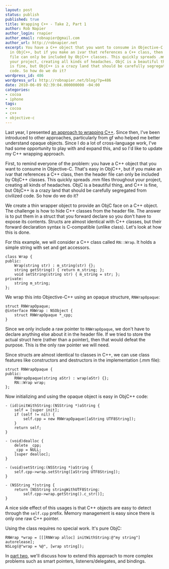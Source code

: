 ```yaml
---
layout: post
status: publish
published: true
title: Wrapping C++ - Take 2, Part 1
author: Rob Napier
author_login: rnapier
author_email: robnapier@gmail.com
author_url: http://robnapier.net
excerpt: You have a C++ object that you want to consume in Objective-C. That's easy
  in ObjC++, but if you make an ivar that references a C++ class, then the header
  file can only be included by ObjC++ classes. This quickly spreads .mm files throughout
  your project, creating all kinds of headaches. ObjC is a beautiful thing, and C++
  is fine, but ObjC++ is a crazy land that should be carefully segregated from civilized
  code. So how do we do it?
wordpress_id: 486
wordpress_url: http://robnapier.net/blog/?p=486
date: 2010-06-09 02:39:04.000000000 -04:00
categories:
- cocoa
- iphone
tags:
- cocoa
- c++
- objective-c
---
```

Last year, I presented <a href="/wrapping-c-objc">an approach to wrapping C++</a>. Since then, I've been introduced to other approaches, particularly from gf who helped me better understand opaque objects. Since I do a lot of cross-language work, I've had some opportunity to play with and expand this, and so I'd like to update my C++ wrapping approach.

First, to remind everyone of the problem: you have a C++ object that you want to consume in Objective-C. That's easy in ObjC++, but if you make an ivar that references a C++ class, then the header file can only be included by ObjC++ classes. This quickly spreads .mm files throughout your project, creating all kinds of headaches. ObjC is a beautiful thing, and C++ is fine, but ObjC++ is a crazy land that should be carefully segregated from civilized code. So how do we do it?

<!-- more -->
We create a thin wrapper object to provide an ObjC face on a C++ object. The challenge is how to hide C++ classes from the header file. The answer is to put them in a struct that you forward declare so you don't have to expose its contents. Structs are almost identical with C++ classes, but their forward declaration syntax is C-compatible (unlike class). Let's look at how this is done.

For this example, we will consider a C++ class called `RN::Wrap`. It holds a simple string with set and get accessors.

	class Wrap {
	public:
		Wrap(string str) : m_string(str) {};
		string getString() { return m_string; };
		void setString(string str) { m_string = str; };
	private:
		string m_string;
	};

We wrap this into Objective-C++ using an opaque structure, `RNWrapOpaque`:

    struct RNWrapOpaque;
    @interface RNWrap : NSObject {
	    struct RNWrapOpaque *_cpp;
    }

Since we only include a raw pointer to `RNWrapOpaque`, we don't have to declare anything else about it in the header file. If we tried to store the actual struct here (rather than a pointer), then that would defeat the purpose. This is the only raw pointer we will need.

Since structs are almost identical to classes in C++, we can use class features like constructors and destructors in the implementation (.mm file):

    struct RNWrapOpaque {
    public:
	    RNWrapOpaque(string aStr) : wrap(aStr) {};
    	RN::Wrap wrap;
    };

Now initializing and using the opaque object is easy in ObjC++ code:

    - (id)initWithString:(NSString *)aString {
	    self = [super init];
	    if (self != nil) {
		    self.cpp = new RNWrapOpaque([aString UTF8String]);
	    }
	    return self;
    }

    - (void)dealloc {
	    delete _cpp;
	    _cpp = NULL;	
	    [super dealloc];
    }

    - (void)setString:(NSString *)aString {
	    self.cpp->wrap.setString([aString UTF8String]);
    }
	
    - (NSString *)string {
	    return [NSString stringWithUTF8String:
			self.cpp->wrap.getString().c_str()];
    }

A nice side effect of this usages is that C++ objects are easy to detect through the `self.cpp` prefix. Memory management is easy since there is only one raw C++ pointer.

Using the class requires no special work. It's pure ObjC:

	RNWrap *wrap = [[[RNWrap alloc] initWithString:@"my string"] autorelease];
	NSLog(@"wrap = %@", [wrap string]);

In <a href="/wrapping-c-take-2-2">part two</a>, we'll discuss how to extend this approach to more complex problems such as smart pointers, listeners/delegates, and bindings.
